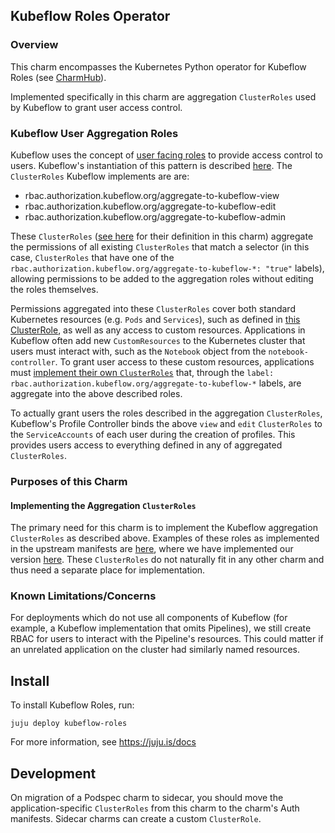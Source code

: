 ## Kubeflow Roles Operator

### Overview
This charm encompasses the Kubernetes Python operator for Kubeflow Roles
(see [CharmHub](https://charmhub.io/?q=kubeflow-roles)).  

Implemented specifically in this charm are aggregation `ClusterRoles` used by Kubeflow to grant user access control.

### Kubeflow User Aggregation Roles

Kubeflow uses the concept of [user facing roles](https://kubernetes.io/docs/reference/access-authn-authz/rbac/#user-facing-roles) to provide access control to users.  Kubeflow's instantiation of this pattern is described [here](https://github.com/kubeflow/manifests/tree/3e08dc102059def5a0b0d04560c7d119959bf506/common/kubeflow-roles).  The `ClusterRoles` Kubeflow implements are are:

* rbac.authorization.kubeflow.org/aggregate-to-kubeflow-view
* rbac.authorization.kubeflow.org/aggregate-to-kubeflow-edit
* rbac.authorization.kubeflow.org/aggregate-to-kubeflow-admin

These `ClusterRoles` ([see here](https://github.com/canonical/kubeflow-roles-operator/blob/d96c15e4de8bb36e9ec039ae66c12af1084ecd2b/src/manifests/kubeflow-roles.yaml#L4) for their definition in this charm) aggregate the permissions of all existing `ClusterRoles` that match a selector (in this case, `ClusterRoles` that have one of the `rbac.authorization.kubeflow.org/aggregate-to-kubeflow-*: "true"` labels), allowing permissions to be added to the aggregation roles without editing the roles themselves.  

Permissions aggregated into these `ClusterRoles` cover both standard Kubernetes resources (e.g. `Pods` and `Services`), such as defined in [this ClusterRole](https://github.com/canonical/kubeflow-roles-operator/blob/d96c15e4de8bb36e9ec039ae66c12af1084ecd2b/src/manifests/kubeflow-roles.yaml#L74), as well as any access to custom resources.  Applications in Kubeflow often add new `CustomResources` to the Kubernetes cluster that users must interact with, such as the `Notebook` object from the `notebook-controller`.  To grant user access to these custom resources, applications must [implement their own `ClusterRoles`](https://github.com/canonical/kubeflow-roles-operator/blob/afe3e1ea0a6dcb4136a506d4d2b697f9d1589a27/src/manifests/notebook-controller.yaml#L17) that, through the `label: rbac.authorization.kubeflow.org/aggregate-to-kubeflow-*` labels, are aggregate into the above described roles.  

To actually grant users the roles described in the aggregation `ClusterRoles`, Kubeflow's Profile Controller binds the above `view` and `edit` `ClusterRoles` to the `ServiceAccounts` of each user during the creation of profiles.  This provides users access to everything defined in any of aggregated `ClusterRoles`.

### Purposes of this Charm

#### Implementing the Aggregation `ClusterRoles`

The primary need for this charm is to implement the Kubeflow aggregation `ClusterRoles` as described above.  Examples of these roles as implemented in the upstream manifests are [here](https://github.com/kubeflow/manifests/blob/3e08dc102059def5a0b0d04560c7d119959bf506/common/kubeflow-roles/base/cluster-roles.yaml), where we have implemented our version [here](https://github.com/canonical/kubeflow-roles-operator/blob/afe3e1ea0a6dcb4136a506d4d2b697f9d1589a27/src/manifests/kubeflow-roles.yaml#L4).   These `ClusterRoles` do not naturally fit in any other charm and thus need a separate place for implementation.

### Known Limitations/Concerns

For deployments which do not use all components of Kubeflow (for example, a Kubeflow implementation that omits Pipelines), we still create RBAC for users to interact with the Pipeline's resources.  This could matter if an unrelated application on the cluster had similarly named resources.

## Install

To install Kubeflow Roles, run:

    juju deploy kubeflow-roles

For more information, see https://juju.is/docs

## Development

On migration of a Podspec charm to sidecar, you should move the application-specific `ClusterRoles` from this charm to the charm's Auth manifests. Sidecar charms can create a custom `ClusterRole`.
